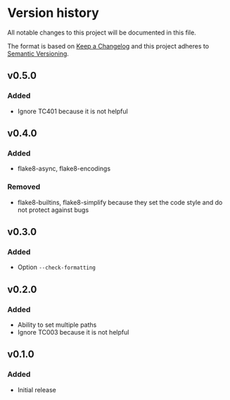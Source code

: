 # Version history

All notable changes to this project will be documented in this file.

The format is based on [Keep a Changelog][keepachangelog] and this project adheres to [Semantic Versioning][semver].

## v0.5.0

### Added

- Ignore TC401 because it is not helpful

## v0.4.0

### Added

- flake8-async, flake8-encodings

### Removed

- flake8-builtins, flake8-simplify because they set the code style and do not protect against bugs

## v0.3.0

### Added

- Option `--check-formatting`

## v0.2.0

### Added

- Ability to set multiple paths
- Ignore TC003 because it is not helpful

## v0.1.0

### Added

- Initial release

[keepachangelog]:https://keepachangelog.com/en/1.0.0/
[semver]:https://semver.org/spec/v2.0.0.html
